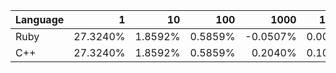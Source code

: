 | Language | 1 | 10 | 100 | 1000 | 10000 | 100000 |
| --- |  ---:| ---:| ---:| ---:| ---:| ---:|
| Ruby | 27.3240% | 1.8592% | 0.5859% | -0.0507% | 0.0002% | 0.0002% |
| C++ | 27.3240% | 1.8592% | 0.5859% | 0.2040% | 0.1021% | -0.0392% |
